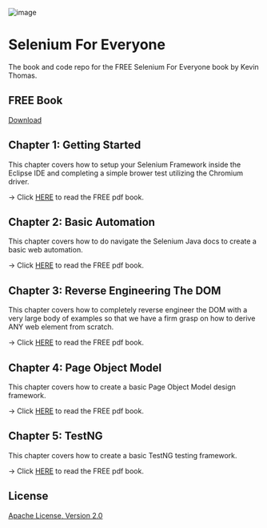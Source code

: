 ![image](https://user-images.githubusercontent.com/7095767/134491646-95830793-450b-42b2-87dc-9771e483679b.png)

# Selenium For Everyone
The book and code repo for the FREE Selenium For Everyone book by Kevin Thomas.

## FREE Book
[Download](https://github.com/mytechnotalent/Selenium-For-Everyone/blob/main/Selenium_For_Everyone_r_01.pdf)

## Chapter 1: Getting Started
This chapter covers how to setup your Selenium Framework inside the Eclipse IDE and completing a simple brower test utilizing the Chromium driver.

-> Click [HERE](https://github.com/mytechnotalent/Selenium-For-Everyone/blob/main/Selenium_For_Everyone_r_01.pdf) to read the FREE pdf book.

## Chapter 2: Basic Automation
This chapter covers how to do navigate the Selenium Java docs to create a basic web automation.

-> Click [HERE](https://github.com/mytechnotalent/Selenium-For-Everyone/blob/main/Selenium_For_Everyone_r_01.pdf) to read the FREE pdf book.

## Chapter 3: Reverse Engineering The DOM
This chapter covers how to completely reverse engineer the DOM with a very large body of examples so that we have a firm grasp on how to derive ANY web element from scratch.

-> Click [HERE](https://github.com/mytechnotalent/Selenium-For-Everyone/blob/main/Selenium_For_Everyone_r_01.pdf) to read the FREE pdf book.

## Chapter 4: Page Object Model
This chapter covers how to create a basic Page Object Model design framework.

-> Click [HERE](https://github.com/mytechnotalent/Selenium-For-Everyone/blob/main/Selenium_For_Everyone_r_01.pdf) to read the FREE pdf book.

## Chapter 5: TestNG
This chapter covers how to create a basic TestNG testing framework.

-> Click [HERE](https://github.com/mytechnotalent/Selenium-For-Everyone/blob/main/Selenium_For_Everyone_r_01.pdf) to read the FREE pdf book.

## License
[Apache License, Version 2.0](https://www.apache.org/licenses/LICENSE-2.0)
